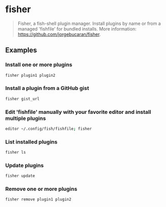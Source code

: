 # fisher

> Fisher, a fish-shell plugin manager. Install plugins by name or from a managed 'fishfile' for bundled installs. More information: <https://github.com/jorgebucaran/fisher>.

## Examples

### Install one or more plugins

```bash
fisher plugin1 plugin2
```

### Install a plugin from a GitHub gist

```bash
fisher gist_url
```

### Edit 'fishfile' manually with your favorite editor and install multiple plugins

```bash
editor ~/.config/fish/fishfile; fisher
```

### List installed plugins

```bash
fisher ls
```

### Update plugins

```bash
fisher update
```

### Remove one or more plugins

```bash
fisher remove plugin1 plugin2
```
